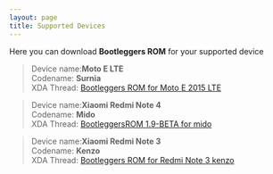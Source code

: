 ```yaml
---
layout: page
title: Supported Devices
---
```


Here you can download **Bootleggers ROM** for your supported device


> Device name:**Moto E LTE**  
> Codename:   **Surnia**  
> XDA Thread: [Bootleggers ROM for Moto E 2015 LTE](https://forum.xda-developers.com/moto-e-2015/orig-development/rom-bootleggers-rom-moto-e-2015-lte-t3725351)



> Device name:**Xiaomi Redmi Note 4**  
> Codename:   **Mido**  
> XDA Thread: [BootleggersROM 1.9-BETA for mido](https://forum.xda-developers.com/redmi-note-4/xiaomi-redmi-note-4-snapdragon-roms-kernels-recoveries--other-development/rom-bootleggersrom-mido-t3728677)



> Device name:**Xiaomi Redmi Note 3**  
> Codename:   **Kenzo**  
> XDA Thread: [Bootleggers ROM for Redmi Note 3 kenzo](https://forum.xda-developers.com/redmi-note-3/development/rom-bootleggersrom-1-9-beta-kenzo-t3746065)
